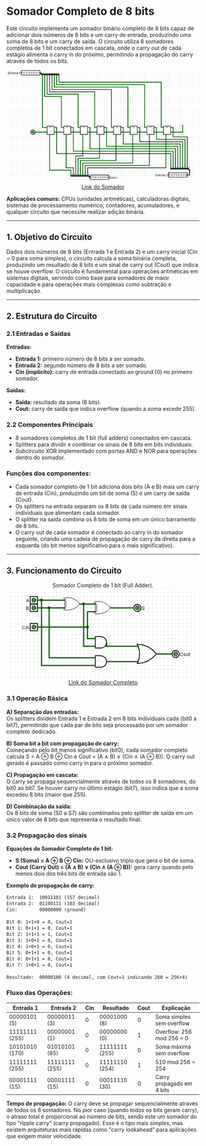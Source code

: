 # Somador Completo de 8 bits

Este circuito implementa um somador binário completo de 8 bits capaz de adicionar dois números de 8 bits e um carry de entrada, produzindo uma soma de 8 bits e um carry de saída. O circuito utiliza 8 somadores completos de 1 bit conectados em cascata, onde o carry out de cada estágio alimenta o carry in do próximo, permitindo a propagação do carry através de todos os bits.

<p align="center">
  <img src="./Imagens/Somador_8_bits.jpeg" alt="Somador 8 bits"><br>
  <a href="./Somador_Completo.circ">Link do Somador</a>
</p>

**Aplicações comuns:** CPUs (unidades aritméticas), calculadoras digitais, sistemas de processamento numérico, contadores, acumuladores, e qualquer circuito que necessite realizar adição binária.

---

## 1. Objetivo do Circuito

Dados dois números de 8 bits (Entrada 1 e Entrada 2) e um carry inicial (Cin = 0 para soma simples), o circuito calcula a soma binária completa, produzindo um resultado de 8 bits e um sinal de carry out (Cout) que indica se houve overflow. O circuito é fundamental para operações aritméticas em sistemas digitais, servindo como base para somadores de maior capacidade e para operações mais complexas como subtração e multiplicação.

---

## 2. Estrutura do Circuito

### 2.1 Entradas e Saídas
**Entradas:**
- **Entrada 1:** primeiro número de 8 bits a ser somado.
- **Entrada 2:** segundo número de 8 bits a ser somado.
- **Cin (implícito):** carry de entrada conectado ao ground (0) no primeiro somador.

**Saídas:**
- **Saída:** resultado da soma (8 bits).
- **Cout:** carry de saída que indica overflow (quando a soma excede 255).

### 2.2 Componentes Principais

- 8 somadores completos de 1 bit (full adders) conectados em cascata.
- Splitters para dividir e combinar os sinais de 8 bits em bits individuais.
- Subcircuito XOR implementado com portas AND e NOR para operações dentro do somador.

### **Funções dos componentes:**
- Cada somador completo de 1 bit adiciona dois bits (A e B) mais um carry de entrada (Cin), produzindo um bit de soma (S) e um carry de saída (Cout).
- Os splitters na entrada separam os 8 bits de cada número em sinais individuais que alimentam cada somador.
- O splitter na saída combina os 8 bits de soma em um único barramento de 8 bits.
- O carry out de cada somador é conectado ao carry in do somador seguinte, criando uma cadeia de propagação de carry da direita para a esquerda (do bit menos significativo para o mais significativo).

---

## 3. Funcionamento do Circuito

<p align="center">
  Somador Completo de 1 bit (Full Adder).<br>
  <img src="./Imagens/Somador_Completo.jpeg" alt="Full Adder"><br>
  <a href="./Somador_Completo.circ">Link do Somador Completo</a>
</p>

### 3.1 Operação Básica

**A) Separação das entradas:**  
Os splitters dividem Entrada 1 e Entrada 2 em 8 bits individuais cada (bit0 a bit7), permitindo que cada par de bits seja processado por um somador completo dedicado.

**B) Soma bit a bit com propagação de carry:**  
Começando pelo bit menos significativo (bit0), cada somador completo calcula S = A ⊕ B ⊕ Cin e Cout = (A ∧ B) ∨ (Cin ∧ (A ⊕ B)). O carry out gerado é passado como carry in para o próximo somador.

**C) Propagação em cascata:**  
O carry se propaga sequencialmente através de todos os 8 somadores, do bit0 ao bit7. Se houver carry no último estágio (bit7), isso indica que a soma excedeu 8 bits (maior que 255).

**D) Combinação da saída:**  
Os 8 bits de soma (S0 a S7) são combinados pelo splitter de saída em um único valor de 8 bits que representa o resultado final.

### 3.2 Propagação dos sinais

**Equações do Somador Completo de 1 bit:**
- **S (Soma) = A ⊕ B ⊕ Cin:** OU-exclusivo triplo que gera o bit de soma.
- **Cout (Carry Out) = (A ∧ B) ∨ (Cin ∧ (A ⊕ B)):** gera carry quando pelo menos dois dos três bits de entrada são 1.

**Exemplo de propagação de carry:**
```
Entrada 1:  10011101 (157 decimal)
Entrada 2:  01100111 (103 decimal)
Cin:        00000000 (ground)

Bit 0: 1+1+0 = 0, Cout=1
Bit 1: 0+1+1 = 0, Cout=1
Bit 2: 1+1+1 = 1, Cout=1
Bit 3: 1+0+1 = 0, Cout=1
Bit 4: 1+0+1 = 0, Cout=1
Bit 5: 0+1+1 = 0, Cout=1
Bit 6: 0+1+1 = 0, Cout=1
Bit 7: 1+0+1 = 0, Cout=1

Resultado:  00000100 (4 decimal, com Cout=1 indicando 260 = 256+4)
```

### Fluxo das Operações:

| Entrada 1 | Entrada 2 | Cin | Resultado | Cout | Explicação |
|-----------|-----------|-----|-----------|------|------------|
| 00000101 (5) | 00000011 (3) | 0 | 00001000 (8) | 0 | Soma simples sem overflow |
| 11111111 (255) | 00000001 (1) | 0 | 00000000 (0) | 1 | Overflow: 256 mod 256 = 0 |
| 10101010 (170) | 01010101 (85) | 0 | 11111111 (255) | 0 | Soma máxima sem overflow |
| 11111111 (255) | 11111111 (255) | 0 | 11111110 (254) | 1 | 510 mod 256 = 254 |
| 00001111 (15) | 00001111 (15) | 0 | 00011110 (30) | 0 | Carry propagado em 4 bits |

**Tempo de propagação:**
O carry deve se propagar sequencialmente através de todos os 8 somadores. No pior caso (quando todos os bits geram carry), o atraso total é proporcional ao número de bits, sendo este um somador do tipo "ripple carry" (carry propagado). Esse é o tipo mais simples, mas existem arquiteturas mais rápidas como "carry lookahead" para aplicações que exigem maior velocidade.
